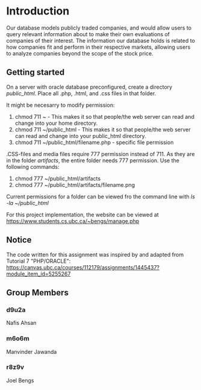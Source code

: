 # Introduction
Our database models publicly traded companies, and would allow users to query relevant information about to make their own evaluations of companies of their interest. The information our database holds is related to how companies fit and perform in their respective markets, allowing users to analyze companies beyond the scope of the stock price.

## Getting started
On a server with oracle database preconfigured, create a directory _public\_html_. Place all .php, .html, and .css files in that folder.

It might be necesarry to modify permission:

1. chmod 711 ~ - This makes it so that people/the web server can read and change into your home directory.
2. chmod 711 ~/public_html - This makes it so that people/the web server can read and change into your public_html directory.
3. chmod 711 ~/public_html/filename.php  - specific file permission

.CSS-files and media files require 777 permission instead of 711. As they are in the folder _artifacts_, the entire folder needs 777 permission. Use the following commands:

1. chmod 777 ~/public_html/artifacts
2. chmod 777 ~/public_html/artifacts/filename.png

Current permissions for a folder can be viewed fro the command line with _ls -la ~/public\_html_

For this project implementation, the website can be viewed at https://www.students.cs.ubc.ca/~bengs/manage.php

## Notice
The code written for this assignment was inspired by and adapted from Tutorial 7 "PHP/ORACLE": 
https://canvas.ubc.ca/courses/112179/assignments/1445437?module_item_id=5255267

## Group Members
### d9u2a
Nafis Ahsan
### m6o6m
Manvinder Jawanda
### r8z9v
Joel Bengs